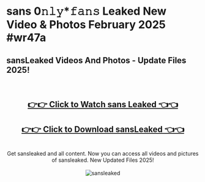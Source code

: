 # sans 0𝚗𝚕𝚢*𝚏𝚊𝚗𝚜 Leaked New Video & Photos February 2025 #wr47a

<h2>sansLeaked Videos And Photos - Update Files 2025!</h2>
<br>
<div align="center">
<h2><a href="https://mediaupload.pro?title=sans&ref=11F" rel="nofollow">👉👉 Click to Watch sans Leaked 👈👈</a></h2>
<h2><a href="https://mediaupload.pro?title=sans&ref=11F" rel="nofollow">👉👉 Click to Download sansLeaked 👈👈</a></h2>
<br>
Get sansleaked and all content. Now you can access all videos and pictures of sansleaked. New Updated Files 2025!
<br>
<br>
<a href="https://mediaupload.pro?title=sans&ref=11F" rel="nofollow" data-target="animated-image.originalLink"><img src="https://i.ibb.co/Gkj2r4b/banner.png" alt="sansleaked" style="max-width: 100%; display: inline-block;" data-target="animated-image.originalImage"></a>
</div>
<br>

